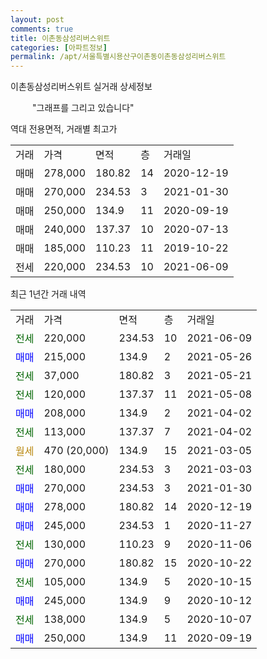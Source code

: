 ```yaml
---
layout: post
comments: true
title: 이촌동삼성리버스위트
categories: [아파트정보]
permalink: /apt/서울특별시용산구이촌동이촌동삼성리버스위트
---
```


이촌동삼성리버스위트 실거래 상세정보

<script type="text/javascript">
  google.charts.load('current', {'packages':['line', 'corechart']});
  google.charts.setOnLoadCallback(drawChart);

  function drawChart() {
    var data = new google.visualization.DataTable();
    data.addColumn('date', '거래일');
    data.addColumn('number', "매매");
    data.addColumn('number', "전세");
    data.addColumn('number', "전매");

    data.addRows([[new Date(Date.parse("2021-06-09")), null, 220000, null], [new Date(Date.parse("2021-05-26")), 215000, null, null], [new Date(Date.parse("2021-05-21")), null, 37000, null], [new Date(Date.parse("2021-05-08")), null, 120000, null], [new Date(Date.parse("2021-04-02")), 208000, null, null], [new Date(Date.parse("2021-04-02")), null, 113000, null], [new Date(Date.parse("2021-03-05")), null, null, null], [new Date(Date.parse("2021-03-03")), null, 180000, null], [new Date(Date.parse("2021-01-30")), 270000, null, null], [new Date(Date.parse("2020-12-19")), 278000, null, null], [new Date(Date.parse("2020-11-27")), 245000, null, null], [new Date(Date.parse("2020-11-06")), null, 130000, null], [new Date(Date.parse("2020-10-22")), 270000, null, null], [new Date(Date.parse("2020-10-15")), null, 105000, null], [new Date(Date.parse("2020-10-12")), 245000, null, null], [new Date(Date.parse("2020-10-07")), null, 138000, null], [new Date(Date.parse("2020-09-19")), 250000, null, null]]);

    var options = {
      hAxis: {
        format: 'yyyy/MM/dd'
      },    
      lineWidth: 0,
      pointsVisible: true,    
      title: '최근 1년간 유형별 실거래가 분포',
      legend: { position: 'bottom' }
    };

    var formatter = new google.visualization.NumberFormat({pattern:'###,###'} );
    formatter.format(data, 1);
    formatter.format(data, 2);
    
    setTimeout(function() {
        var chart = new google.visualization.LineChart(document.getElementById('columnchart_material'));
        chart.draw(data, (options));
        document.getElementById('loading').style.display = 'none';
    }, 1000);
  }
</script>


<div id="loading" style="z-index:20; display: block; margin-left: 35px">"그래프를 그리고 있습니다"</div>
<div id="columnchart_material" style="width: 95%; margin-left: -35px; display: block"></div>

역대 전용면적, 거래별 최고가
<table class="sortable">
    <tr>
      <td>거래</td>
      <td>가격</td>
      <td>면적</td>
      <td>층</td>
      <td>거래일</td>
    </tr>
        <tr>
          <td>매매</td>
          <td>278,000</td>
          <td>180.82</td>
          <td>14</td>
          <td>2020-12-19</td>
        </tr>            <tr>
          <td>매매</td>
          <td>270,000</td>
          <td>234.53</td>
          <td>3</td>
          <td>2021-01-30</td>
        </tr>            <tr>
          <td>매매</td>
          <td>250,000</td>
          <td>134.9</td>
          <td>11</td>
          <td>2020-09-19</td>
        </tr>            <tr>
          <td>매매</td>
          <td>240,000</td>
          <td>137.37</td>
          <td>10</td>
          <td>2020-07-13</td>
        </tr>            <tr>
          <td>매매</td>
          <td>185,000</td>
          <td>110.23</td>
          <td>11</td>
          <td>2019-10-22</td>
        </tr>        
        <tr>
              <td>전세</td>
              <td>220,000</td>
              <td>234.53</td>
              <td>10</td>
              <td>2021-06-09</td>
            </tr>        
    
</table>

최근 1년간 거래 내역

<table class="sortable">
    <tr>
      <td>거래</td>
      <td>가격</td>
      <td>면적</td>
      <td>층</td>
      <td>거래일</td>
    </tr>
    <tr>
      <td><a style="color: darkgreen">전세</a></td>
      <td>220,000</td>
      <td>234.53</td>
      <td>10</td>
      <td>2021-06-09</td>
    </tr>          <tr>
      <td><a style="color: blue">매매</a></td>
      <td>215,000</td>
      <td>134.9</td>
      <td>2</td>
      <td>2021-05-26</td>
    </tr>          <tr>
      <td><a style="color: darkgreen">전세</a></td>
      <td>37,000</td>
      <td>180.82</td>
      <td>3</td>
      <td>2021-05-21</td>
    </tr>          <tr>
      <td><a style="color: darkgreen">전세</a></td>
      <td>120,000</td>
      <td>137.37</td>
      <td>11</td>
      <td>2021-05-08</td>
    </tr>          <tr>
      <td><a style="color: blue">매매</a></td>
      <td>208,000</td>
      <td>134.9</td>
      <td>2</td>
      <td>2021-04-02</td>
    </tr>          <tr>
      <td><a style="color: darkgreen">전세</a></td>
      <td>113,000</td>
      <td>137.37</td>
      <td>7</td>
      <td>2021-04-02</td>
    </tr>          <tr>
      <td><a style="color: darkgoldenrod">월세</a></td>
      <td>470 (20,000)</td>
      <td>134.9</td>
      <td>15</td>
      <td>2021-03-05</td>
    </tr>          <tr>
      <td><a style="color: darkgreen">전세</a></td>
      <td>180,000</td>
      <td>234.53</td>
      <td>3</td>
      <td>2021-03-03</td>
    </tr>          <tr>
      <td><a style="color: blue">매매</a></td>
      <td>270,000</td>
      <td>234.53</td>
      <td>3</td>
      <td>2021-01-30</td>
    </tr>          <tr>
      <td><a style="color: blue">매매</a></td>
      <td>278,000</td>
      <td>180.82</td>
      <td>14</td>
      <td>2020-12-19</td>
    </tr>          <tr>
      <td><a style="color: blue">매매</a></td>
      <td>245,000</td>
      <td>234.53</td>
      <td>1</td>
      <td>2020-11-27</td>
    </tr>          <tr>
      <td><a style="color: darkgreen">전세</a></td>
      <td>130,000</td>
      <td>110.23</td>
      <td>9</td>
      <td>2020-11-06</td>
    </tr>          <tr>
      <td><a style="color: blue">매매</a></td>
      <td>270,000</td>
      <td>180.82</td>
      <td>15</td>
      <td>2020-10-22</td>
    </tr>          <tr>
      <td><a style="color: darkgreen">전세</a></td>
      <td>105,000</td>
      <td>134.9</td>
      <td>5</td>
      <td>2020-10-15</td>
    </tr>          <tr>
      <td><a style="color: blue">매매</a></td>
      <td>245,000</td>
      <td>134.9</td>
      <td>9</td>
      <td>2020-10-12</td>
    </tr>          <tr>
      <td><a style="color: darkgreen">전세</a></td>
      <td>138,000</td>
      <td>134.9</td>
      <td>5</td>
      <td>2020-10-07</td>
    </tr>          <tr>
      <td><a style="color: blue">매매</a></td>
      <td>250,000</td>
      <td>134.9</td>
      <td>11</td>
      <td>2020-09-19</td>
    </tr>      </table>

